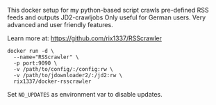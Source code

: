 This docker setup for my python-based script crawls pre-defined RSS feeds and outputs JD2-crawljobs
Only useful for German users. Very advanced and user friendly features.

Learn more at:
https://github.com/rix1337/RSScrawler

```
docker run -d \
  --name="RSScrawler" \
  -p port:9090 \
  -v /path/to/config/:/config:rw \
  -v /path/to/jdownloader2/:/jd2:rw \
  rix1337/docker-rsscrawler
  ```
Set ```NO_UPDATES``` as environment var to disable updates.
